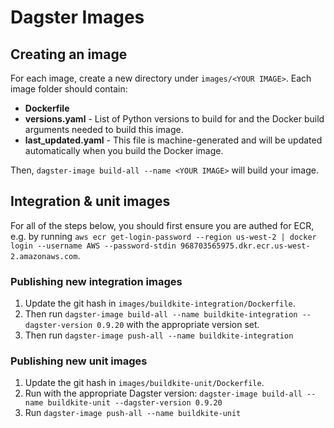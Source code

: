 # Dagster Images

## Creating an image

For each image, create a new directory under `images/<YOUR IMAGE>`. Each image folder should
contain:

- **Dockerfile**
- **versions.yaml** - List of Python versions to build for and the Docker build arguments needed to
  build this image.
- **last_updated.yaml** - This file is machine-generated and will be updated automatically when you
  build the Docker image.

Then, `dagster-image build-all --name <YOUR IMAGE>` will build your image.

## Integration & unit images

For all of the steps below, you should first ensure you are authed for ECR, e.g. by running
`aws ecr get-login-password --region us-west-2 | docker login --username AWS --password-stdin 968703565975.dkr.ecr.us-west-2.amazonaws.com`.

### Publishing new integration images

1. Update the git hash in `images/buildkite-integration/Dockerfile`.
2. Then run `dagster-image build-all --name buildkite-integration --dagster-version 0.9.20` with
   the appropriate version set.
3. Then run `dagster-image push-all --name buildkite-integration`

### Publishing new unit images

1. Update the git hash in `images/buildkite-unit/Dockerfile`.
2. Run with the appropriate Dagster version:
   `dagster-image build-all --name buildkite-unit --dagster-version 0.9.20`
3. Run `dagster-image push-all --name buildkite-unit`
